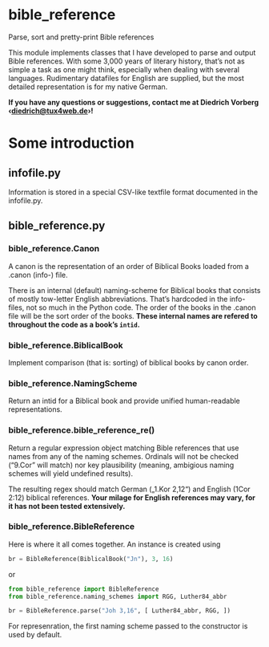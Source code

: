 # bible_reference
Parse, sort and pretty-print Bible references

This module implements classes that I have developed to parse and
output Bible references. With some 3,000 years of literary history,
that’s not as simple a task as one might think, especially when
dealing with several languages. Rudimentary datafiles for English are
supplied, but the most detailed representation is for my native 
German.

**If you have any questions or suggestions, contact me at 
Diedrich Vorberg ‹[diedrich@tux4web.de](mailto:diedrich@tux4web.de)›!**

# Some introduction

## infofile.py

Information is stored in a special CSV-like textfile format documented
in the infofile.py.

## bible_reference.py

### bible_reference.Canon

A canon is the representation of an order of Biblical Books loaded
from a .canon (info-) file. 

There is an internal (default) naming-scheme for Biblical books that
consists of mostly tow-letter English abbreviations. That’s hardcoded
in the info-files, not so much in the Python code. The order
of the books in the .canon file will be the sort order of the books.
**These internal names are refered to throughout the code as a book’s `intid`.**

### bible_reference.BiblicalBook

Implement comparison (that is: sorting) of biblical books by canon
order.

### bible_reference.NamingScheme

Return an intid for a Biblical book and provide unified
human-readable representations.

### bible_reference.bible_reference_re()

Return a regular expression object matching Bible references that use
names from any of the naming schemes. Ordinals will not be checked
(“9.Cor” will match) nor key plausibility (meaning, ambigious naming
schemes will yield undefined results).

The resulting regex should match German („1.Kor 2,12“) and English
(1Cor 2:12) biblical references. **Your milage for English references
may vary, for it has not been tested extensively.**

### bible_reference.BibleReference

Here is where it all comes together. An instance is created using

```python
br = BibleReference(BiblicalBook("Jn"), 3, 16)
```

or

```python
from bible_reference import BibleReference
from bible_reference.naming_schemes import RGG, Luther84_abbr

br = BibleReference.parse("Joh 3,16", [ Luther84_abbr, RGG, ])
```

For represenration, the first naming scheme passed to the constructor
is used by default.
